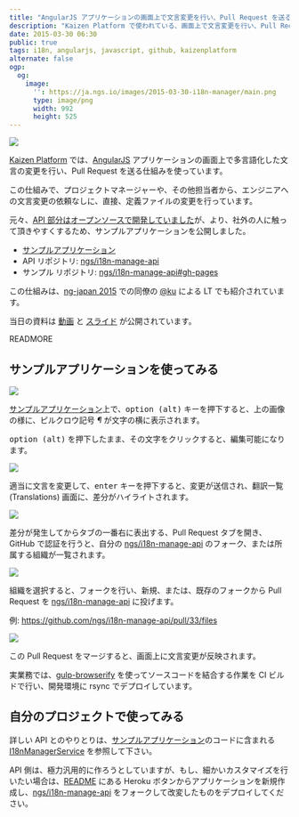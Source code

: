 ```yaml
---
title: "AngularJS アプリケーションの画面上で文言変更を行い、Pull Request を送る API"
description: "Kaizen Platform で使われている、画面上で文言変更を行い、Pull Request を送る仕組みのサンプルコードを公開しました。"
date: 2015-03-30 06:30
public: true
tags: i18n, angularjs, javascript, github, kaizenplatform
alternate: false
ogp:
  og:
    image:
      '': https://ja.ngs.io/images/2015-03-30-i18n-manager/main.png
      type: image/png
      width: 992
      height: 525
---
```


![](2015-03-30-i18n-manager/i18n.gif)

[Kaizen Platform] では、[AngularJS] アプリケーションの画面上で多言語化した文言の変更を行い、Pull Request を送る仕組みを使っています。

この仕組みで、プロジェクトマネージャーや、その他担当者から、エンジニアへの文言変更の依頼なしに、直接、定義ファイルの変更を行っています。

元々、[API 部分はオープンソースで開発していました][ngs/i18n-manage-api]が、より、社外の人に触って頂きやすくするため、サンプルアプリケーションを公開しました。

- [サンプルアプリケーション]
- API リポジトリ: [ngs/i18n-manage-api]
- サンプル リポジトリ: [ngs/i18n-manage-api#gh-pages]

この仕組みは、[ng-japan 2015] での同僚の [@ku](https://twitter.com/ku) による LT でも紹介されています。

当日の資料は [動画](https://www.youtube.com/watch?v=EEOKVlEaIDY&feature=youtu.be&t=5h37m49s) と [スライド](http://ng-japan.ku.ido.nu/) が公開されています。

READMORE

## サンプルアプリケーションを使ってみる

![](2015-03-30-i18n-manager/introduction.png)

[サンプルアプリケーション]上で、<kbd>option (alt)</kbd> キーを押下すると、上の画像の様に、ピルクロウ記号 _&para;_ が文字の横に表示されます。

<kbd>option (alt)</kbd> を押下したまま、その文字をクリックすると、編集可能になります。

![](2015-03-30-i18n-manager/editing.png)

適当に文言を変更して、<kbd>enter</kbd> キーを押下すると、変更が送信され、翻訳一覧 (Translations) 画面に、差分がハイライトされます。

![](2015-03-30-i18n-manager/translation-table.png)

差分が発生してからタブの一番右に表出する、Pull Request タブを開き、GitHub で認証を行うと、自分の [ngs/i18n-manage-api] のフォーク、または所属する組織が一覧されます。

![](2015-03-30-i18n-manager/pr.png)

組織を選択すると、フォークを行い、新規、または、既存のフォークから Pull Request を [ngs/i18n-manage-api] に投げます。

例: https://github.com/ngs/i18n-manage-api/pull/33/files

![](2015-03-30-i18n-manager/prdiff.png)

この Pull Request をマージすると、画面上に文言変更が反映されます。

実業務では、[gulp-browserify] を使ってソースコードを結合する作業を CI ビルドで行い、開発環境に rsync でデプロイしています。

## 自分のプロジェクトで使ってみる

詳しい API とのやりとりは、[サンプルアプリケーション]のコードに含まれる [I18nManagerService] を参照して下さい。

API 側は、極力汎用的に作ろうとしていますが、もし、細かいカスタマイズを行いたい場合は、[README] にある Heroku ボタンからアプリケーションを新規作成し、[ngs/i18n-manage-api] をフォークして改変したものをデプロイしてください。

[サンプルアプリケーション]: https://ngs.github.io/i18n-manage-api/
[ngs/i18n-manage-api]: https://github.com/ngs/i18n-manage-api
[ngs/i18n-manage-api#gh-pages]: https://github.com/ngs/i18n-manage-api/tree/gh-pages
[gulp-browserify]: https://www.npmjs.com/package/gulp-browserify
[ng-japan 2015]: http://ngjapan.org/
[I18nManagerService]: https://github.com/ngs/i18n-manage-api/blob/gh-pages/scripts/services/i18nManager.js
[README]: https://github.com/ngs/i18n-manage-api#readme
[Kaizen Platform]: https://kaizenplatform.com/
[AngularJS]: https://angularjs.org/

